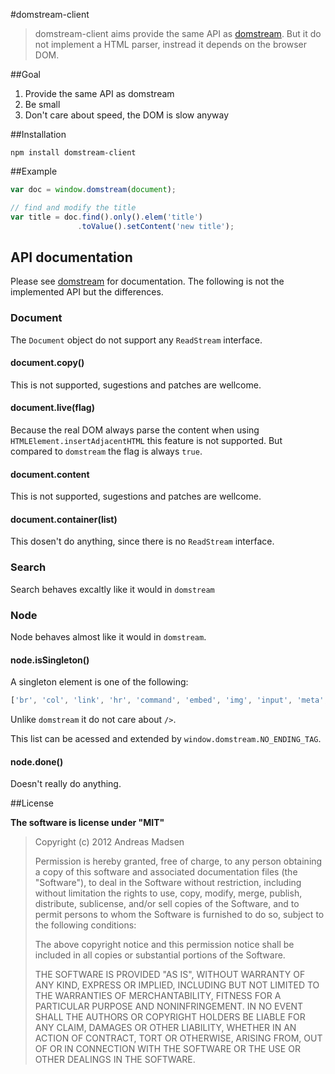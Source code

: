 #domstream-client

> domstream-client aims provide the same API as [domstream](https://github.com/AndreasMadsen/domstream).
> But it do not implement a HTML parser, instread it depends on the browser DOM.

##Goal

1. Provide the same API as domstream
2. Be small
3. Don't care about speed, the DOM is slow anyway

##Installation

```sheel
npm install domstream-client
```

##Example

```JavaScript
var doc = window.domstream(document);

// find and modify the title
var title = doc.find().only().elem('title')
               .toValue().setContent('new title');
```

## API documentation

Please see [domstream](https://github.com/AndreasMadsen/domstream) for documentation.
The following is not the implemented API but the differences.

### Document

The `Document` object do not support any `ReadStream` interface.

#### document.copy()

This is not supported, sugestions and patches are wellcome.

#### document.live(flag)

Because the real DOM always parse the content when using `HTMLElement.insertAdjacentHTML`
this feature is not supported. But compared to `domstream` the flag is always `true`.

#### document.content

This is not supported, sugestions and patches are wellcome.

#### document.container(list)

This dosen't do anything, since there is no `ReadStream` interface.

### Search

Search behaves excaltly like it would in `domstream`

### Node

Node behaves almost like it would in `domstream`.

#### node.isSingleton()

A singleton element is one of the following:

```JavaScript
['br', 'col', 'link', 'hr', 'command', 'embed', 'img', 'input', 'meta', 'param', 'source'];
```

Unlike `domstream` it do not care about `/>`.

This list can be acessed and extended by `window.domstream.NO_ENDING_TAG`.

#### node.done()

Doesn't really do anything.

##License

**The software is license under "MIT"**

> Copyright (c) 2012 Andreas Madsen
>
> Permission is hereby granted, free of charge, to any person obtaining a copy
> of this software and associated documentation files (the "Software"), to deal
> in the Software without restriction, including without limitation the rights
> to use, copy, modify, merge, publish, distribute, sublicense, and/or sell
> copies of the Software, and to permit persons to whom the Software is
> furnished to do so, subject to the following conditions:
>
> The above copyright notice and this permission notice shall be included in
> all copies or substantial portions of the Software.
>
> THE SOFTWARE IS PROVIDED "AS IS", WITHOUT WARRANTY OF ANY KIND, EXPRESS OR
> IMPLIED, INCLUDING BUT NOT LIMITED TO THE WARRANTIES OF MERCHANTABILITY,
> FITNESS FOR A PARTICULAR PURPOSE AND NONINFRINGEMENT. IN NO EVENT SHALL THE
> AUTHORS OR COPYRIGHT HOLDERS BE LIABLE FOR ANY CLAIM, DAMAGES OR OTHER
> LIABILITY, WHETHER IN AN ACTION OF CONTRACT, TORT OR OTHERWISE, ARISING FROM,
> OUT OF OR IN CONNECTION WITH THE SOFTWARE OR THE USE OR OTHER DEALINGS IN
> THE SOFTWARE.
